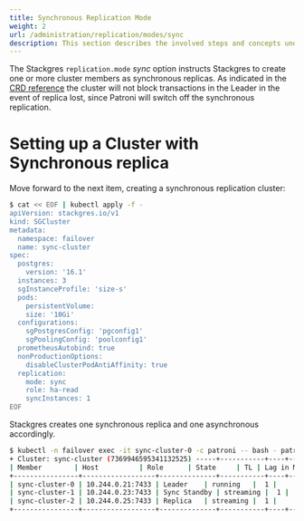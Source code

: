 ```yaml
---
title: Synchronous Replication Mode
weight: 2
url: /administration/replication/modes/sync
description: This section describes the involved steps and concepts under the Stackgres sync option.
---
```


The Stackgres `replication.mode` *sync* option instructs Stackgres to create one or more cluster members as synchronous replicas. As indicated in the [CRD reference](https://stackgres.io/doc/latest/reference/crd/sgcluster/#sgclusterspecreplication) the cluster will not block transactions in the Leader in the event of replica lost, since Patroni will switch off the synchronous replication.

# Setting up a Cluster with Synchronous replica

Move forward to the next item, creating a synchronous replication cluster:

```sh
$ cat << EOF | kubectl apply -f -
apiVersion: stackgres.io/v1
kind: SGCluster
metadata:
  namespace: failover
  name: sync-cluster
spec:
  postgres:
	version: '16.1'
  instances: 3
  sgInstanceProfile: 'size-s'
  pods:
	persistentVolume:
  	size: '10Gi'
  configurations:
	sgPostgresConfig: 'pgconfig1'
	sgPoolingConfig: 'poolconfig1'
  prometheusAutobind: true
  nonProductionOptions:
	disableClusterPodAntiAffinity: true
  replication:
	mode: sync
	role: ha-read
	syncInstances: 1
EOF
```

Stackgres creates one synchronous replica and one asynchronous accordingly.

```sh
$ kubectl -n failover exec -it sync-cluster-0 -c patroni -- bash - patronictl list
+ Cluster: sync-cluster (7369946595341132525) -----+-----------+----+-----------+
| Member     	| Host         	| Role     	| State 	| TL | Lag in MB |
+----------------+------------------+--------------+-----------+----+-----------+
| sync-cluster-0 | 10.244.0.21:7433 | Leader   	| running   |  1 |       	|
| sync-cluster-1 | 10.244.0.23:7433 | Sync Standby | streaming |  1 |     	0 |
| sync-cluster-2 | 10.244.0.25:7433 | Replica  	| streaming |  1 |     	0 |
+----------------+------------------+--------------+-----------+----+-----------+
```